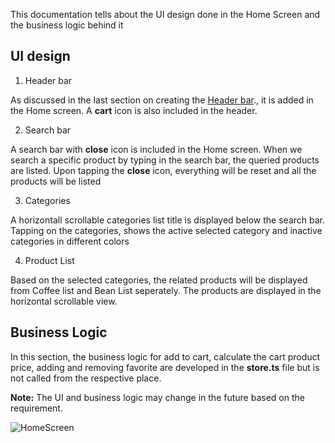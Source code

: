 This documentation tells about the UI design done in the Home Screen and the business logic behind it

## UI design

1. Header bar

As discussed in the last section on creating the [Header bar](./EnvironmentSetup.md)., it is added in the Home screen. A **cart** icon is also included in the header.

2. Search bar

A search bar with **close** icon is included in the Home screen. When we search a specific product by typing in the search bar, the queried products are listed. Upon tapping the **close** icon, everything will be reset and all the products will be listed

3. Categories

A horizontall scrollable categories list title is displayed below the search bar. Tapping on the categories, shows the active selected category and inactive categories in different colors

4. Product List

Based on the selected categories, the related products will be displayed from Coffee list and Bean List seperately. The products are displayed in the horizontal scrollable view.

## Business Logic

In this section, the business logic for add to cart, calculate the cart product price, adding and removing favorite are developed in the **store.ts** file but is not called from the respective place.

**Note:** The UI and business logic may change in the future based on the requirement.

![HomeScreen](https://github.com/sarguru1981/Coffee_Xpress/assets/4471129/235e33cd-2dbd-40d0-8857-9928aee8e3b1)

